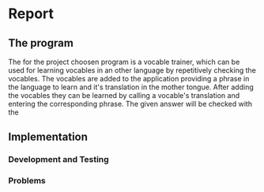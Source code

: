 # Report
## The program
The for the project choosen program is a vocable trainer, which can be used for learning vocables in an other language by repetitively checking the vocables. The vocables are added to the application providing a phrase in the language to learn and it's translation in the mother tongue. After adding the vocables they can be learned by calling a vocable's translation and entering the corresponding phrase.  The given answer will be checked with the 
## Implementation
### Development and Testing
### Problems
<!--stackedit_data:
eyJoaXN0b3J5IjpbODQ5OTYyNTY1LDE5MTQ5MjA3NTYsLTgyNT
g5ODQzLC0zOTMwNDkyODJdfQ==
-->
